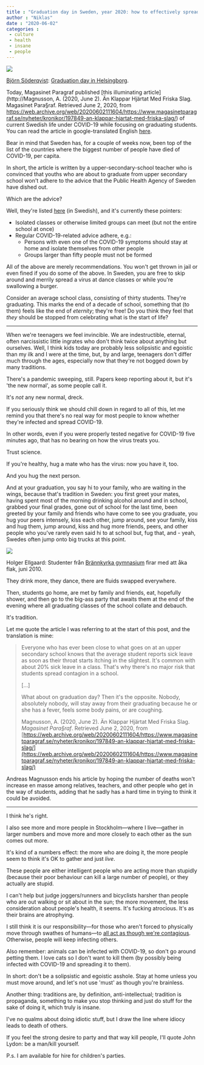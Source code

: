 ```yaml
---
title : "Graduation day in Sweden, year 2020: how to effectively spread COVID-19"
author : "Niklas"
date : "2020-06-02"
categories : 
 - culture
 - health
 - insane
 - people
---
```


![](https://upload.wikimedia.org/wikipedia/commons/f/f3/Tagit_studenten_Helsingborg.jpg)

[Björn Söderqvist](https://www.flickr.com/photos/kapten): [Graduation day in Helsingborg](https://www.flickr.com/photos/kapten/536541823/).

Today, Magasinet Paragraf published [this illuminating article](http://Magnusson, A. (2020, June 2). Än Klappar Hjärtat Med Friska Slag. Magasinet Para§raf. Retrieved June 2, 2020, from https://web.archive.org/web/20200602111604/https://www.magasinetparagraf.se/nyheter/kronikor/197849-an-klappar-hjartat-med-friska-slag/) of current Swedish life under COVID-19 while focusing on graduating students. You can read the article in google-translated English [here](https://translate.google.com/translate?sl=sv&tl=en&u=https%3A%2F%2Fwww.magasinetparagraf.se%2Fnyheter%2Fkronikor%2F197849-an-klappar-hjartat-med-friska-slag%2F).

Bear in mind that Sweden has, for a couple of weeks now, been top of the list of the countries where the biggest number of people have died of COVID-19, per capita.

In short, the article is written by a upper-secondary-school teacher who is convinced that youths who are about to graduate from upper secondary school won't adhere to the advice that the Public Health Agency of Sweden have dished out.

Which are the advice?

Well, they're listed [here](https://hyp.is/txf0jKTOEeqfluPXFsjFEw/www.folkhalsomyndigheten.se/smittskydd-beredskap/utbrott/aktuella-utbrott/covid-19/fragor-och-svar/) (in Swedish), and it's currently these pointers:

- Isolated classes or otherwise limited groups can meet (but not the entire school at once)
- Regular COVID-19-related advice adhere, e.g.:
    - Persons with even one of the COVID-19 symptoms should stay at home and isolate themselves from other people
    - Groups larger than fifty people must not be formed

All of the above are merely recommendations. You won't get thrown in jail or even fined if you do some of the above. In Sweden, you are free to skip around and merrily spread a virus at dance classes or while you're swallowing a burger.

Consider an average school class, consisting of thirty students. They're graduating. This marks the end of a decade of school, something that (to them) feels like the end of _eternity_; they're free! Do you think they feel that _they_ should be stopped from celebrating what is the start of life?

* * *

When we're teenagers we feel invincible. We are indestructible, eternal, often narcissistic little ingrates who don't think twice about anything but ourselves. Well, I think kids today are probably less solipsistic and egoistic than my ilk and I were at the time, but, by and large, teenagers don't differ much through the ages, especially now that they're not bogged down by many traditions.

There's a pandemic sweeping, still. Papers keep reporting about it, but it's 'the new normal', as some people call it.

It's _not_ any new normal, dreck.

If you seriously think we should chill down in regard to all of this, let me remind you that there's no real way for most people to know whether they're infected and spread COVID-19.

In other words, even if you were properly tested negative for COVID-19 five minutes ago, that has no bearing on how the virus treats you.

Trust science.

If you're healthy, hug a mate who has the virus: now you have it, too.

And you hug the next person.

And at your graduation, you say hi to your family, who are waiting in the wings, because that's tradition in Sweden: you first greet your mates, having spent most of the morning drinking alcohol around and in school, grabbed your final grades, gone out of school for the last time, been greeted by your family and friends who have come to see you graduate, you hug your peers intensely, kiss each other, jump around, see your family, kiss and hug them, jump around, kiss and hug more friends, peers, and other people who you've rarely even said hi to at school but, fug that, and - yeah, Swedes often jump onto big trucks at this point.

![](https://upload.wikimedia.org/wikipedia/commons/thumb/9/9b/Utspring_Stockholm_2010.jpg/2560px-Utspring_Stockholm_2010.jpg)

Holger Ellgaard: Studenter från [Brännkyrka gymnasium](https://sv.wikipedia.org/wiki/Br%C3%A4nnkyrka_gymnasium) firar med att åka flak, juni 2010.

They drink more, they dance, there are fluids swapped everywhere.

Then, students go home, are met by family and friends, eat, hopefully shower, and then go to the big-ass party that awaits them at the end of the evening where all graduating classes of the school collate and debauch.

It's tradition.

Let me quote the article I was referring to at the start of this post, and the translation is mine:

> Everyone who has ever been close to what goes on at an upper secondary school knows that the average student reports sick leave as soon as their throat starts itching in the slightest. It's common with about 20% sick leave in a class. That's why there's no major risk that students spread contagion in a school.  
>   
> \[...\]  
>   
> What about on graduation day? Then it's the opposite. Nobody, absolutely nobody, will stay away from their graduating because he or she has a fever, feels some body pains, or are coughing.
> 
> Magnusson, A. (2020, June 2). Än Klappar Hjärtat Med Friska Slag. _Magasinet Para§raf_. Retrieved June 2, 2020, from [https://web.archive.org/web/20200602111604/https://www.magasinetparagraf.se/nyheter/kronikor/197849-an-klappar-hjartat-med-friska-slag/](https://web.archive.org/web/20200602111604/https://www.magasinetparagraf.se/nyheter/kronikor/197849-an-klappar-hjartat-med-friska-slag/)

Andreas Magnusson ends his article by hoping the number of deaths won't increase en masse among relatives, teachers, and other people who get in the way of students, adding that he sadly has a hard time in trying to think it could be avoided.

* * *

I think he's right.

I also see more and more people in Stockholm—where I live—gather in larger numbers and move more and more closely to each other as the sun comes out more.

It's kind of a numbers effect: the more who are doing it, the more people seem to think it's OK to gather and just _live_.

These people are either intelligent people who are acting more than stupidly (because their poor behaviour can kill a large number of people), or they actually are stupid.

I can't help but judge joggers/runners and bicyclists harsher than people who are out walking or sit about in the sun; the more movement, the less consideration about people's health, it seems. It's fucking atrocious. It's as their brains are atrophying.

I still think it is our responsibility—for those who aren't forced to physically move through swathes of humans—to [all act as though we're contagious](https://niklasblog.com/?p=24655). Otherwise, people will keep infecting others.

Also remember: animals can be infected with COVID-19, so don't go around petting them. I love cats so I don't want to kill them (by possibly being infected with COVID-19 and spreading it to them).

In short: don't be a solipsistic and egoistic asshole. Stay at home unless you must move around, and let's not use 'must' as though you're brainless.

Another thing: traditions are, by definition, anti-intellectual; tradition is propaganda, something to make you stop thinking and just do stuff for the sake of doing it, which truly is insane.

I've no qualms about doing idiotic stuff, but I draw the line where idiocy leads to death of others.

If you feel the strong desire to party and that way kill people, I'll quote John Lydon: be a man/kill yourself.

P.s. I am available for hire for children's parties.
